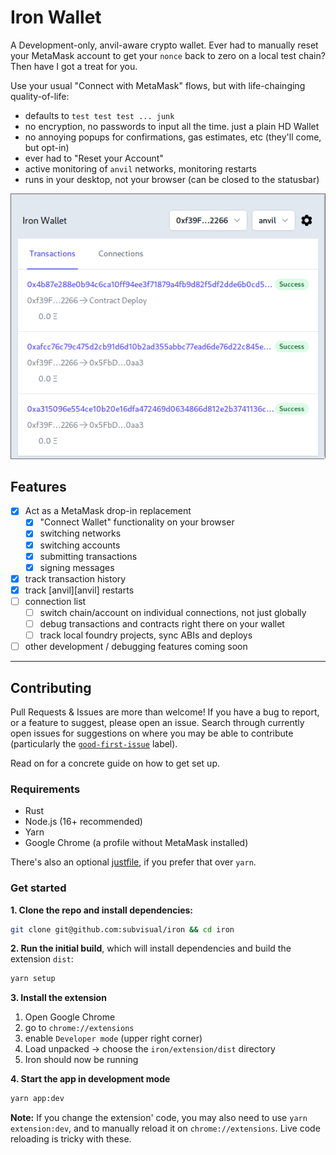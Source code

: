 # Iron Wallet

[good-first-issue]: https://github.com/naps62/iron/issues?q=is%3Aopen+is%3Aissue+label%3A%22good+first+issue%22
[justfile]: https://github.com/casey/just

A Development-only, anvil-aware crypto wallet.
Ever had to manually reset your MetaMask account to get your `nonce` back to zero on a local test chain? Then have I got a treat for you.

Use your usual "Connect with MetaMask" flows, but with life-chainging quality-of-life:

- defaults to `test test test ... junk`
- no encryption, no passwords to input all the time. just a plain HD Wallet
- no annoying popups for confirmations, gas estimates, etc (they'll come, but opt-in)
- ever had to "Reset your Account"
- active monitoring of `anvil` networks, monitoring restarts
- runs in your desktop, not your browser (can be closed to the statusbar)

![Iron wallet](./screenshot.png)

## Features

- [x] Act as a MetaMask drop-in replacement
  - [x] "Connect Wallet" functionality on your browser
  - [x] switching networks
  - [x] switching accounts
  - [x] submitting transactions
  - [x] signing messages
- [x] track transaction history
- [x] track [anvil][anvil] restarts
- [ ] connection list
  - [ ] switch chain/account on individual connections, not just globally
  - [ ] debug transactions and contracts right there on your wallet
  - [ ] track local foundry projects, sync ABIs and deploys
- [ ] other development / debugging features coming soon

---

## Contributing

Pull Requests & Issues are more than welcome! If you have a bug to report, or a feature to suggest, please open an issue.
Search through currently open issues for suggestions on where you may be able to contribute (particularly the [`good-first-issue`][good-first-issue] label).

Read on for a concrete guide on how to get set up.

### Requirements

- Rust
- Node.js (16+ recommended)
- Yarn
- Google Chrome (a profile without MetaMask installed)

There's also an optional [justfile][justfile], if you prefer that over `yarn`.

### Get started

**1. Clone the repo and install dependencies:**

```sh
git clone git@github.com:subvisual/iron && cd iron
```

**2. Run the initial build**, which will install dependencies and build the extension `dist`:

```sh
yarn setup
```

**3. Install the extension**

1. Open Google Chrome
2. go to `chrome://extensions`
3. enable `Developer mode` (upper right corner)
4. Load unpacked -> choose the `iron/extension/dist` directory
5. Iron should now be running

**4. Start the app in development mode**

```sh
yarn app:dev
```

**Note:** If you change the extension' code, you may also need to use `yarn extension:dev`, and to manually reload it on `chrome://extensions`. Live code reloading is tricky with these.
